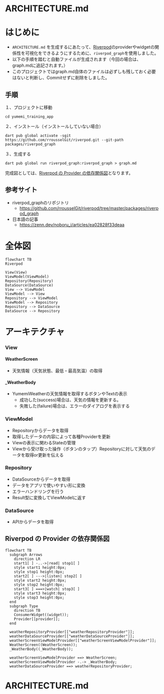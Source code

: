 # ARCHITECTURE.md

# はじめに

- `ARCHITECTURE.md`
  を生成するにあたって、[Riverpod](https://riverpod.dev/)のproviderやwidgetの関係性を可視化をできるようにするために、`riverpod_graph`を使用しました。
- 以下の手順を踏むと自動ファイルが生成されます（今回の場合は、graph.mdに追記されます。）
- このプロジェクトではgraph.md自体のファイルは必ずしも残しておく必要はないと判断し、Commitせずに削除をしました。

## 手順

１、プロジェクトに移動

```
cd yumemi_training_app 
```

２、インストール（インストールしていない場合）

```
dart pub global activate -sgit https://github.com/rrousselGit/riverpod.git --git-path packages/riverpod_graph
```

３、生成する

```
dart pub global run riverpod_graph:riverpod_graph > graph.md
```

完成図としては、[Riverpod の Provider の依存関係図](https://github.com/iseruuuuu/flutter_yumemi_training_app/blob/feature/session_8/ARCHITECTURE.md#riverpod-%E3%81%AE-provider-%E3%81%AE%E4%BE%9D%E5%AD%98%E9%96%A2%E4%BF%82%E5%9B%B3)となります。

## 参考サイト

- riverpod_graphのリポジトリ
    - https://github.com/rrousselGit/riverpod/tree/master/packages/riverpod_graph
- 日本語の記事
    - https://zenn.dev/noboru_i/articles/ea02828f33deaa

# 全体図

```mermaid
flowchart TB
Riverpod

View(View)
ViewModel(ViewModel)
Repository(Repository)
DataSource(DataSource)
View --> ViewModel
ViewModel --> View
Repository --> ViewModel
ViewModel --> Repository
Repository --> DataSource
DataSource --> Repository
```

# アーキテクチャ

### View

#### WeatherScreen

- 天気情報（天気状態、最低・最高気温）の取得

#### _WeatherBody

- YumemiWeatherの天気情報を取得するボタンやTextの表示
  - 成功した(success)場合は、天気の情報を更新する。
  - 失敗した(failure)場合は、エラーのダイアログを表示する

### ViewModel

- Repositoryからデータを取得
- 取得したデータの内容によって各種Providerを更新
- Viewの表示に関わるStateの管理
- Viewから受け取った操作（ボタンのタップ）Repositoryに対して天気のデータを取得or更新を伝える

### Repository

- DataSourceからデータを取得
- データをアプリで使いやすい形に変換
- エラーハンドリングを行う
- Result型に変換してViewModelに返す

### DataSource

- APIからデータを取得

## Riverpod の Provider の依存関係図

```mermaid
flowchart TB
  subgraph Arrows
    direction LR
    start1[ ] -..->|read| stop1[ ]
    style start1 height:0px;
    style stop1 height:0px;
    start2[ ] --->|listen| stop2[ ]
    style start2 height:0px;
    style stop2 height:0px;
    start3[ ] ===>|watch| stop3[ ]
    style start3 height:0px;
    style stop3 height:0px;
  end
  subgraph Type
    direction TB
    ConsumerWidget((widget));
    Provider[[provider]];
  end

  weatherRepositoryProvider[["weatherRepositoryProvider"]];
  weatherDataSourceProvider[["weatherDataSourceProvider"]];
  weatherScreenViewModelProvider[["weatherScreenViewModelProvider"]];
  WeatherScreen((WeatherScreen));
  _WeatherBody((_WeatherBody));

  weatherScreenViewModelProvider ==> WeatherScreen;
  weatherScreenViewModelProvider -.-> _WeatherBody;
  weatherDataSourceProvider ==> weatherRepositoryProvider;

```

# ARCHITECTURE.md